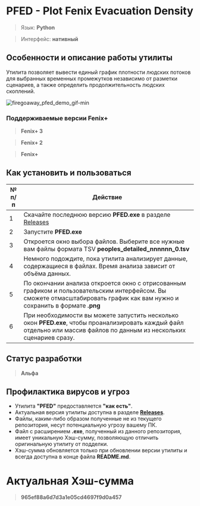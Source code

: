 # PFED - Plot Fenix Evacuation Density

> Язык: **Python**

> Интерфейс: **нативный**

## Особенности и описание работы утилиты
Утилита позволяет вывести единый график плотности людских потоков для выбранных временных промежутков независимо от разметки сценариев, а также определить продолжительность людских скоплений.

![firegoaway_pfed_demo_gif-min](https://raw.githubusercontent.com/firegoaway/Plot_Fenix_Evac_Density/main/.gitpics/pfed_demo_gif-min.gif)

### Поддерживаемые версии Fenix+
> **Fenix+ 3**

> **Fenix+ 2**

> **Fenix+**

## Как установить и пользоваться
|	№ п/п	|	Действие	|
|---------|---------|
|	1	|	Скачайте последнюю версию **PFED.exe** в разделе [Releases](https://github.com/firegoaway/Plot_Fenix_Evac_Density/releases)	|
|	2	|	Запустите **PFED.exe**	|
|	3	|	Откроется окно выбора файлов. Выберите все нужные вам файлы формата TSV **peoples_detailed_nnnnnn_0.tsv**	|
|	4	|	Немного подождите, пока утилита анализирует данные, содержащиеся в файлах. Время анализа зависит от объёма данных.	|
|	5	|	По окончании анализа откроется окно с отрисованным графиком и пользовательским интерфейсом. Вы сможете отмасштабировать график как вам нужно и сохранить в формате **.png**	|
|	6	|	При необходимости вы можете запустить несколько окон **PFED.exe**, чтобы проанализировать каждый файл отдельно или массив файлов по данным из нескольких сценариев сразу.	|

## Статус разработки
> **Альфа**

## Профилактика вирусов и угроз
- Утилита **"PFED"** предоставляется **"как есть"**.
- Актуальная версия утилиты доступна в разделе [**Releases**](https://github.com/firegoaway/Plot_Fenix_Evac_Density/releases).
- Файлы, каким-либо образом полученные не из текущего репозитория, несут потенциальную угрозу вашему ПК.
- Файл с расширением **.exe**, полученный из данного репозитория, имеет уникальную Хэш-сумму, позволяющую отличить оригинальную утилиту от подделки.
- Хэш-сумма обновляется только при обновлении версии утилиты и всегда доступна в конце файла **README.md**.

# Актуальная Хэш-сумма
> **965ef88a6d7d3a1e05cd4697f9d0a457**